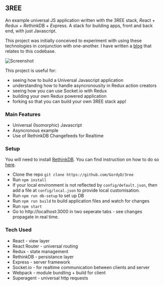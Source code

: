 ## 3REE

An example universal JS application written with the 3REE stack, *Re*act + *Re*dux + *Re*thinkDB + *E*xpress. A stack for building apps, front and back end, with just Javascript.

This project was initially conceived to experiment with using these technologies in conjunction with one-another. I have written a [blog](http://blog.workshape.io/the-3ree-stack-react-redux-rethinkdb-express-js/) that relates to this codebase.

![Screenshot](http://i.imgur.com/RiFteKV.png)

This project is useful for:
 - seeing how to build a Universal Javascript application
 - understanding how to handle asyncronousity in Redux action creators
 - seeing how you can use Socket.io with Redux
 - building your own Redux powered application
 - forking so that you can build your own 3REE stack app!

### Main Features

 - Universal (Isomorphic) Javascript
 - Asyncronous example
 - Use of RethinkDB Changefeeds for Realtime

### Setup

You will need to install [RethinkDB](http://www.rethinkdb.com). You can find instruction on how to do so [here](http://rethinkdb.com/docs/install/).

 - Clone the repo `git clone https://github.com/GordyD/3ree`
 - Run `npm install`
 - If your local environment is not reflected by `config/default.json`, then add a file at `config/local.json` to provide local customisation.
 - Run `npm run db-setup` to set up DB
 - Run `npm run build` to build application files and watch for changes
 - Run `npm start`
 - Go to http://localhost:3000 in two seperate tabs - see changes propagate in real time.

### Tech Used

 - React - view layer
 - React Router - universal routing
 - Redux - state management
 - RethinkDB - persistance layer
 - Express - server framework
 - Socket.io - for realtime communication between clients and server
 - Webpack - module bundling + build for client
 - Superagent - universal http requests




